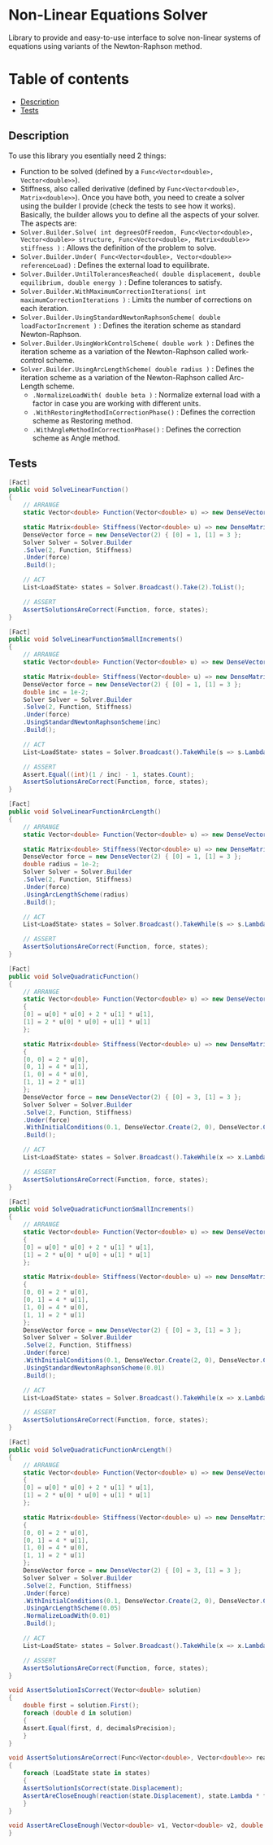 # Non-Linear Equations Solver

Library to provide and easy-to-use interface to solve non-linear systems of equations using variants of the Newton-Raphson method.

# Table of contents
- [Description](#description)
- [Tests](#tests)

## Description <a name="description"></a>

To use this library you esentially need 2 things: 
* Function to be solved (defined by a ``` Func<Vector<double>, Vector<double>> ```).
* Stiffness, also called derivative (defined by ``` Func<Vector<double>, Matrix<double>> ```).
Once you have both, you need to create a solver using the builder I provide (check the tests to see how it works). Basically, the builder allows you to define all the aspects of your solver. The aspects are:
* ``` Solver.Builder.Solve( int degreesOfFreedom, Func<Vector<double>, Vector<double>> structure, Func<Vector<double>, Matrix<double>> stiffness ) ``` : Allows the definition of the problem to solve.
* ``` Solver.Builder.Under( Func<Vector<double>, Vector<double>> referenceLoad) ``` : Defines the external load to equilibrate.
* ``` Solver.Builder.UntilTolerancesReached( double displacement, double equilibrium, double energy ) ``` : Define tolerances to satisfy.
* ``` Solver.Builder.WithMaximumCorrectionIterations( int maximumCorrectionIterations ) ``` : Limits the number of corrections on each iteration.
* ``` Solver.Builder.UsingStandardNewtonRaphsonScheme( double loadFactorIncrement ) ``` : Defines the iteration scheme as standard Newton-Raphson.
* ``` Solver.Builder.UsingWorkControlScheme( double work ) ``` : Defines the iteration scheme as a variation of the Newton-Raphson called work-control scheme.
* ``` Solver.Builder.UsingArcLengthScheme( double radius ) ``` : Defines the iteration scheme as a variation of the Newton-Raphson called Arc-Length scheme.
    * ``` .NormalizeLoadWith( double beta ) ``` : Normalize external load with a factor in case you are working with different units.
    * ``` .WithRestoringMethodInCorrectionPhase() ``` : Defines the correction scheme as Restoring method.
    * ``` .WithAngleMethodInCorrectionPhase() ``` : Defines the correction scheme as Angle method.

## Tests <a name="tests"></a>

```c#
[Fact]
public void SolveLinearFunction()
{
    // ARRANGE
    static Vector<double> Function(Vector<double> u) => new DenseVector(2) { [0] = u[0], [1] = u[0] + 2 * u[1] };

    static Matrix<double> Stiffness(Vector<double> u) => new DenseMatrix(2, 2) { [0, 0] = 1, [1, 0] = 1, [1, 1] = 2 };
    DenseVector force = new DenseVector(2) { [0] = 1, [1] = 3 };
    Solver Solver = Solver.Builder
	.Solve(2, Function, Stiffness)
	.Under(force)
	.Build();

    // ACT
    List<LoadState> states = Solver.Broadcast().Take(2).ToList();

    // ASSERT
    AssertSolutionsAreCorrect(Function, force, states);
}

[Fact]
public void SolveLinearFunctionSmallIncrements()
{
    // ARRANGE
    static Vector<double> Function(Vector<double> u) => new DenseVector(2) { [0] = u[0], [1] = u[0] + 2 * u[1] };

    static Matrix<double> Stiffness(Vector<double> u) => new DenseMatrix(2, 2) { [0, 0] = 1, [1, 0] = 1, [1, 1] = 2 };
    DenseVector force = new DenseVector(2) { [0] = 1, [1] = 3 };
    double inc = 1e-2;
    Solver Solver = Solver.Builder
	.Solve(2, Function, Stiffness)
	.Under(force)
	.UsingStandardNewtonRaphsonScheme(inc)
	.Build();

    // ACT
    List<LoadState> states = Solver.Broadcast().TakeWhile(s => s.Lambda <= 1).ToList();

    // ASSERT
    Assert.Equal((int)(1 / inc) - 1, states.Count);
    AssertSolutionsAreCorrect(Function, force, states);
}

[Fact]
public void SolveLinearFunctionArcLength()
{
    // ARRANGE
    static Vector<double> Function(Vector<double> u) => new DenseVector(2) { [0] = u[0], [1] = u[0] + 2 * u[1] };

    static Matrix<double> Stiffness(Vector<double> u) => new DenseMatrix(2, 2) { [0, 0] = 1, [1, 0] = 1, [1, 1] = 2 };
    DenseVector force = new DenseVector(2) { [0] = 1, [1] = 3 };
    double radius = 1e-2;
    Solver Solver = Solver.Builder
	.Solve(2, Function, Stiffness)
	.Under(force)
	.UsingArcLengthScheme(radius)
	.Build();

    // ACT
    List<LoadState> states = Solver.Broadcast().TakeWhile(s => s.Lambda <= 1).ToList();

    // ASSERT
    AssertSolutionsAreCorrect(Function, force, states);
}

[Fact]
public void SolveQuadraticFunction()
{
    // ARRANGE
    static Vector<double> Function(Vector<double> u) => new DenseVector(2)
    {
	[0] = u[0] * u[0] + 2 * u[1] * u[1],
	[1] = 2 * u[0] * u[0] + u[1] * u[1]
    };

    static Matrix<double> Stiffness(Vector<double> u) => new DenseMatrix(2, 2)
    {
	[0, 0] = 2 * u[0],
	[0, 1] = 4 * u[1],
	[1, 0] = 4 * u[0],
	[1, 1] = 2 * u[1]
    };
    DenseVector force = new DenseVector(2) { [0] = 3, [1] = 3 };
    Solver Solver = Solver.Builder
	.Solve(2, Function, Stiffness)
	.Under(force)
	.WithInitialConditions(0.1, DenseVector.Create(2, 0), DenseVector.Create(2, 1))
	.Build();

    // ACT
    List<LoadState> states = Solver.Broadcast().TakeWhile(x => x.Lambda <= 1).ToList();

    // ASSERT
    AssertSolutionsAreCorrect(Function, force, states);
}

[Fact]
public void SolveQuadraticFunctionSmallIncrements()
{
    // ARRANGE
    static Vector<double> Function(Vector<double> u) => new DenseVector(2)
    {
	[0] = u[0] * u[0] + 2 * u[1] * u[1],
	[1] = 2 * u[0] * u[0] + u[1] * u[1]
    };

    static Matrix<double> Stiffness(Vector<double> u) => new DenseMatrix(2, 2)
    {
	[0, 0] = 2 * u[0],
	[0, 1] = 4 * u[1],
	[1, 0] = 4 * u[0],
	[1, 1] = 2 * u[1]
    };
    DenseVector force = new DenseVector(2) { [0] = 3, [1] = 3 };
    Solver Solver = Solver.Builder
	.Solve(2, Function, Stiffness)
	.Under(force)
	.WithInitialConditions(0.1, DenseVector.Create(2, 0), DenseVector.Create(2, 1))
	.UsingStandardNewtonRaphsonScheme(0.01)
	.Build();

    // ACT
    List<LoadState> states = Solver.Broadcast().TakeWhile(x => x.Lambda <= 1).ToList();

    // ASSERT
    AssertSolutionsAreCorrect(Function, force, states);
}

[Fact]
public void SolveQuadraticFunctionArcLength()
{
    // ARRANGE
    static Vector<double> Function(Vector<double> u) => new DenseVector(2)
    {
	[0] = u[0] * u[0] + 2 * u[1] * u[1],
	[1] = 2 * u[0] * u[0] + u[1] * u[1]
    };

    static Matrix<double> Stiffness(Vector<double> u) => new DenseMatrix(2, 2)
    {
	[0, 0] = 2 * u[0],
	[0, 1] = 4 * u[1],
	[1, 0] = 4 * u[0],
	[1, 1] = 2 * u[1]
    };
    DenseVector force = new DenseVector(2) { [0] = 3, [1] = 3 };
    Solver Solver = Solver.Builder
	.Solve(2, Function, Stiffness)
	.Under(force)
	.WithInitialConditions(0.1, DenseVector.Create(2, 0), DenseVector.Create(2, 1))
	.UsingArcLengthScheme(0.05)
	.NormalizeLoadWith(0.01)
	.Build();

    // ACT
    List<LoadState> states = Solver.Broadcast().TakeWhile(x => x.Lambda <= 10).ToList();

    // ASSERT
    AssertSolutionsAreCorrect(Function, force, states);
}

void AssertSolutionIsCorrect(Vector<double> solution)
{
    double first = solution.First();
    foreach (double d in solution)
    {
	Assert.Equal(first, d, decimalsPrecision);
    }
}

void AssertSolutionsAreCorrect(Func<Vector<double>, Vector<double>> reaction, Vector<double> force, List<LoadState> states)
{
    foreach (LoadState state in states)
    {
	AssertSolutionIsCorrect(state.Displacement);
	AssertAreCloseEnough(reaction(state.Displacement), state.Lambda * force, tolerance);
    }
}

void AssertAreCloseEnough(Vector<double> v1, Vector<double> v2, double tolerance) => Assert.True((v1 - v2).Norm(2) <= tolerance);
}
```
